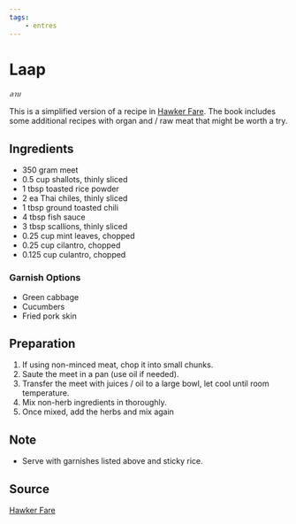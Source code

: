 ```yaml
---
tags:
    - entres
---
```

# Laap

_&#x0E25;&#x0E32;&#x0E1A;_

This is a simplified version of a recipe in [Hawker Fare](<https://www.harpercollins.com/products/hawker-fare-james-syhaboutjohn-birdsall?variant=32130063826978>).
The book includes some additional recipes with organ and / raw meat that might be worth a try.

## Ingredients

- 350 gram meet
- 0.5 cup shallots, thinly sliced
- 1 tbsp toasted rice powder
- 2 ea Thai chiles, thinly sliced
- 1 tbsp ground toasted chili
- 4 tbsp fish sauce
- 3 tbsp scallions, thinly sliced
- 0.25 cup mint leaves, chopped
- 0.25 cup cilantro, chopped
- 0.125 cup culantro, chopped

### Garnish Options

- Green cabbage
- Cucumbers
- Fried pork skin

## Preparation

1. If using non-minced meat, chop it into small chunks.
2. Saute the meet in a pan (use oil if needed).
3. Transfer the meet with juices / oil to a large bowl, let cool until room temperature.
4. Mix non-herb ingredients in thoroughly.
5. Once mixed, add the herbs and mix again

## Note

- Serve with garnishes listed above and sticky rice.

## Source

[Hawker Fare](<https://www.harpercollins.com/products/hawker-fare-james-syhaboutjohn-birdsall?variant=32130063826978>)
